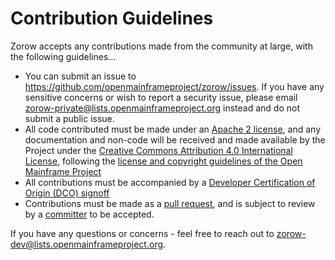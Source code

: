 # Contribution Guidelines

Zorow accepts any contributions made from the community at large, with the following guidelines...

- You can submit an issue to https://github.com/openmainframeproject/zorow/issues. If you have any sensitive concerns or wish to report a security issue, please email zorow-private@lists.openmainframeproject.org instead and do not submit a public issue.
- All code contributed must be made under an [Apache 2 license](https://spdx.org/licenses/Apache-2.0.html), and any documentation and non-code will be received and made available by the Project under the [Creative Commons Attribution 4.0 International License](http://creativecommons.org/licenses/by/4.0/), following the [license and copyright guidelines of the Open Mainframe Project](https://github.com/openmainframeproject/tsc/blob/master/process/contribution_guidelines.md#license-specification)
- All contributions must be accompanied by a [Developer Certification of Origin (DCO) signoff](https://github.com/openmainframeproject/tsc/blob/master/process/contribution_guidelines.md#developer-certificate-of-origin)
- Contributions must be made as a [pull request](https://github.com/openmainframeproject/zorow/pulls), and is subject to review by a [committer](https://github.com/openmainframeproject/zorow/blob/master/governance.md#committer) to be accepted.

If you have any questions or concerns - feel free to reach out to zorow-dev@lists.openmainframeproject.org.
